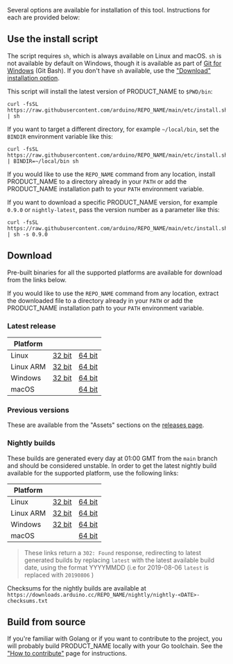 <!-- Source: https://github.com/arduino/tooling-project-assets/blob/main/other/installation-script/installation.md -->

Several options are available for installation of this tool. Instructions for each are provided below:

## Use the install script

The script requires `sh`, which is always available on Linux and macOS. `sh` is not available by default on Windows,
though it is available as part of [Git for Windows](https://gitforwindows.org/) (Git Bash). If you don't have `sh`
available, use the ["Download" installation option](#download).

This script will install the latest version of PRODUCT_NAME to `$PWD/bin`:

```
curl -fsSL https://raw.githubusercontent.com/arduino/REPO_NAME/main/etc/install.sh | sh
```

If you want to target a different directory, for example `~/local/bin`, set the `BINDIR` environment variable like this:

```
curl -fsSL https://raw.githubusercontent.com/arduino/REPO_NAME/main/etc/install.sh | BINDIR=~/local/bin sh
```

If you would like to use the `REPO_NAME` command from any location, install PRODUCT_NAME to a directory already in
your `PATH` or add the PRODUCT_NAME installation path to your `PATH` environment variable.

If you want to download a specific PRODUCT_NAME version, for example `0.9.0` or `nightly-latest`, pass the version
number as a parameter like this:

```
curl -fsSL https://raw.githubusercontent.com/arduino/REPO_NAME/main/etc/install.sh | sh -s 0.9.0
```

## Download

Pre-built binaries for all the supported platforms are available for download from the links below.

If you would like to use the `REPO_NAME` command from any location, extract the downloaded file to a directory
already in your `PATH` or add the PRODUCT_NAME installation path to your `PATH` environment variable.

### Latest release

| Platform  |                      |                      |
| --------- | -------------------- | -------------------- |
| Linux     | [32 bit][linux32]    | [64 bit][linux64]    |
| Linux ARM | [32 bit][linuxarm32] | [64 bit][linuxarm64] |
| Windows   | [32 bit][windows32]  | [64 bit][windows64]  |
| macOS     |                      | [64 bit][macos]      |

[linux64]: https://downloads.arduino.cc/REPO_NAME/REPO_NAME_latest_Linux_64bit.tar.gz
[linux32]: https://downloads.arduino.cc/REPO_NAME/REPO_NAME_latest_Linux_32bit.tar.gz
[linuxarm64]: https://downloads.arduino.cc/REPO_NAME/REPO_NAME_latest_Linux_ARM64.tar.gz
[linuxarm32]: https://downloads.arduino.cc/REPO_NAME/REPO_NAME_latest_Linux_ARMv7.tar.gz
[windows64]: https://downloads.arduino.cc/REPO_NAME/REPO_NAME_latest_Windows_64bit.zip
[windows32]: https://downloads.arduino.cc/REPO_NAME/REPO_NAME_latest_Windows_32bit.zip
[macos]: https://downloads.arduino.cc/REPO_NAME/REPO_NAME_latest_macOS_64bit.tar.gz

### Previous versions

These are available from the "Assets" sections on the [releases page](https://github.com/arduino/REPO_NAME/releases).

### Nightly builds

These builds are generated every day at 01:00 GMT from the `main` branch and should be considered unstable. In order to
get the latest nightly build available for the supported platform, use the following links:

| Platform  |                              |                              |
| --------- | ---------------------------- | ---------------------------- |
| Linux     | [32 bit][linux32-nightly]    | [64 bit][linux64-nightly]    |
| Linux ARM | [32 bit][linuxarm32-nightly] | [64 bit][linuxarm64-nightly] |
| Windows   | [32 bit][windows32-nightly]  | [64 bit][windows64-nightly]  |
| macOS     |                              | [64 bit][macos-nightly]      |

[linux64-nightly]: https://downloads.arduino.cc/REPO_NAME/nightly/REPO_NAME_nightly-latest_Linux_64bit.tar.gz
[linux32-nightly]: https://downloads.arduino.cc/REPO_NAME/nightly/REPO_NAME_nightly-latest_Linux_32bit.tar.gz
[linuxarm64-nightly]: https://downloads.arduino.cc/REPO_NAME/nightly/REPO_NAME_nightly-latest_Linux_ARM64.tar.gz
[linuxarm32-nightly]: https://downloads.arduino.cc/REPO_NAME/nightly/REPO_NAME_nightly-latest_Linux_ARMv7.tar.gz
[windows64-nightly]: https://downloads.arduino.cc/REPO_NAME/nightly/REPO_NAME_nightly-latest_Windows_64bit.zip
[windows32-nightly]: https://downloads.arduino.cc/REPO_NAME/nightly/REPO_NAME_nightly-latest_Windows_32bit.zip
[macos-nightly]: https://downloads.arduino.cc/REPO_NAME/nightly/REPO_NAME_nightly-latest_macOS_64bit.tar.gz

> These links return a `302: Found` response, redirecting to latest generated builds by replacing `latest` with the
> latest available build date, using the format YYYYMMDD (i.e for 2019-08-06 `latest` is replaced with `20190806` )

Checksums for the nightly builds are available at
`https://downloads.arduino.cc/REPO_NAME/nightly/nightly-<DATE>-checksums.txt`

## Build from source

If you're familiar with Golang or if you want to contribute to the project, you will probably build PRODUCT_NAME locally
with your Go toolchain. See the ["How to contribute"](CONTRIBUTING.md#building-the-source-code) page for instructions.
